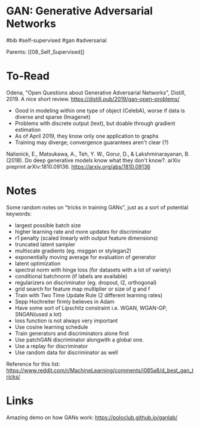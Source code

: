 # GAN: Generative Adversarial Networks

#bib #self-supervised #gan #adversarial

Parents: [[08_Self_Supervised]]

# To-Read

Odena, "Open Questions about Generative Adversarial Networks", Distill, 2019.
A nice 	short review.
https://distill.pub/2019/gan-open-problems/
* Good in modeling within one type of object (CelebA), worse if data is diverse and sparse (Imagenet)
* Problems with discrete output (text), but doable through gradient estimation
* As of April 2019, they know only one application to graphs
* Training may diverge; convergence guarantees aren't clear (?)

Nalisnick, E., Matsukawa, A., Teh, Y. W., Gorur, D., & Lakshminarayanan, B. (2018). Do deep generative models know what they don't know?. arXiv preprint arXiv:1810.09136.
https://arxiv.org/abs/1810.09136

# Notes

Some random notes on "tricks in training GANs", just as a sort of potential keywords:
* largest possible batch size
* higher learning rate and more updates for discriminator
* r1 penalty (scaled linearly with output feature dimensions)
* truncated latent sampler
* multiscale gradients (eg. msggan or stylegan2)
* exponentially moving average for evaluation of generator
* latent optimization
* spectral norm with hinge loss (for datasets with a lot of variety)
* conditional batchnorm (if labels are available)
* regularizers on discriminator (eg. dropout, l2, orthogonal)
* grid search for feature map multiplier or size of g and f
* Train with Two Time Update Rule (2 different learning rates)
* Sepp Hochreiter firmly believes in Adam
* Have some sort of Lipschitz constraint i.e. WGAN, WGAN-GP, SNGAN(used a lot)
* loss function is not always very important
* Use cosine learning schedule
* Train generators and discriminators alone first
* Use patchGAN discriminator alongwith a global one.
* Use a replay for discriminator
* Use random data for discriminator as well

Reference for this list: https://www.reddit.com/r/MachineLearning/comments/i085a8/d_best_gan_tricks/

# Links

Amazing demo on how GANs work: https://poloclub.github.io/ganlab/